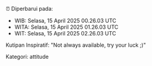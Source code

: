⏰ Diperbarui pada:
- WIB: Selasa, 15 April 2025 00.26.03 UTC
- WITA: Selasa, 15 April 2025 01.26.03 UTC
- WIT: Selasa, 15 April 2025 02.26.03 UTC

Kutipan Inspiratif:
"Not always available, try your luck ;)"


Kategori: attitude

